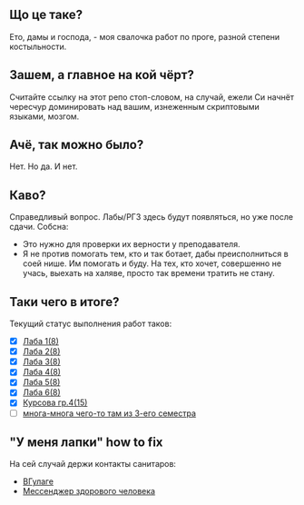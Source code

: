 ## Що це таке?
Ето, дамы и господа, - моя свалочка работ по проге, разной степени костыльности.

## Зашем, а главное на кой чёрт?
Считайте ссылку на этот репо стоп-словом, на случай, ежели Си начнёт чересчур доминировать над вашим, изнеженным скриптовыми языками, мозгом.

## Ачё, так можно было?
Нет. Но да. И нет.

## Каво?
Справедливый вопрос. Лабы/РГЗ здесь будут появляться, но уже после сдачи.
Собсна:
 * Это нужно для проверки их верности у преподавателя.
 * Я не против помогать тем, кто и так ботает, дабы преисполниться в соей нише. Им помогать и буду. На тех, кто хочет, совершенно не учась, выехать на халяве, просто так времени тратить не стану.

 ## Таки чего в итоге?
 Текущий статус выполнения работ таков:
  - [x] [Лаба 1(8)](https://github.com/Linadil/NSTU_Programming/tree/master/semester2/lab1_8)
  - [x] [Лаба 2(8)](https://github.com/Linadil/NSTU_Programming/tree/master/semester2/lab2_8)
  - [x] [Лаба 3(8)](https://github.com/Linadil/NSTU_Programming/tree/master/semester2/lab3_8)
  - [x] [Лаба 4(8)](https://github.com/Linadil/NSTU_Programming/tree/master/semester2/lab4_8)
  - [x] [Лаба 5(8)](https://github.com/Linadil/NSTU_Programming/tree/master/semester2/lab5_8)
  - [x] [Лаба 6(8)](https://github.com/Linadil/NSTU_Programming/tree/master/semester2/lab6_8)
  - [x] [Курсова гр.4(15)](https://github.com/Linadil/NSTU_Programming/tree/master/semester2/Kursovaya)
  - [ ] [многа-многа чего-то там из 3-его семестра](http://gun.cs.nstu.ru/winprog/)

## "У меня лапки" how to fix
На сей случай держи контакты санитаров:
 * [ВГулаге](vk.com/cpp_is_power)
 * [Мессенджер здорового человека](t.me/boolka_breada)